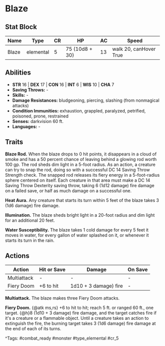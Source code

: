 # Blaze

## Stat Block

| Name | Type | CR | HP | AC | Speed |
|------|------|----|----|----|-------|
| Blaze | elemental | 5 | 75 (10d8 + 30) | 13 | walk 20, canHover True |

## Abilities

- **STR** 16 | **DEX** 17 | **CON** 16 | **INT** 6 | **WIS** 10 | **CHA** 7
- **Saving Throws:** -  
- **Skills:** -  
- **Damage Resistances:** bludgeoning, piercing, slashing (from nonmagical attacks)  
- **Condition Immunities:** exhaustion, grappled, paralyzed, petrified, poisoned, prone, restrained  
- **Senses:** darkvision 60 ft.  
- **Languages:** -

## Traits

**Blaze Rod.** When the blaze drops to 0 hit points, it disappears in a cloud of smoke and has a 50 percent chance of leaving behind a glowing rod worth 100 gp. The rod sheds dim light in a 5-foot radius. As an action, a creature can try to snap the rod, doing so with a successful DC 14 Saving Throw Strength check. The snapped rod releases its fiery energy in a 5-foot-radius sphere centered on itself. Each creature in that area must make a DC 14 Saving Throw Dexterity saving throw, taking 6 (1d12 damage) fire damage on a failed save, or half as much damage on a successful one.

**Heat Aura.** Any creature that starts its turn within 5 feet of the blaze takes 3 (1d6 damage) fire damage.

**Illumination.** The blaze sheds bright light in a 20-foot radius and dim light for an additional 20 feet.

**Water Susceptibility.** The blaze takes 1 cold damage for every 5 feet it moves in water, for every gallon of water splashed on it, or whenever it starts its turn in the rain.


## Actions

| Action | Hit or Save | Damage | On Save |
|--------|--------------|--------|----------|
| Multiattack | - | - | - |
| Fiery Doom | +6 to hit | 1d10 + 3 damage) fire | - |

**Multiattack.** The blaze makes three Fiery Doom attacks.

**Fiery Doom.** {@atk ms,rs} +6 to hit to hit; reach 5 ft. or ranged 60 ft., one target. {@h}8 (1d10 + 3 damage) fire damage, and the target catches fire if it's a creature or a flammable object. Until a creature takes an action to extinguish the fire, the burning target takes 3 (1d6 damage) fire damage at the end of each of its turns.


^Tags: #combat_ready #monster #type_elemental #cr_5